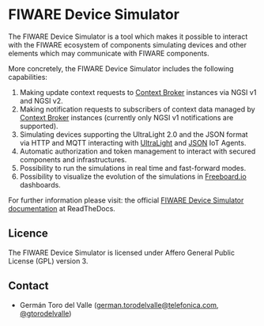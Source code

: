 # FIWARE Device Simulator

The FIWARE Device Simulator is a tool which makes it possible to interact with the FIWARE ecosystem of components simulating devices and other elements which may communicate with FIWARE components.

More concretely, the FIWARE Device Simulator includes the following capabilities:

1. Making update context requests to [Context Broker](https://github.com/telefonicaid/fiware-orion) instances via NGSI v1 and NGSI v2.
2. Making notification requests to subscribers of context data managed by [Context Broker](https://github.com/telefonicaid/fiware-orion) instances (currently only NGSI v1 notifications are supported).
3. Simulating devices supporting the UltraLight 2.0 and the JSON format via HTTP and MQTT interacting with [UltraLight](https://github.com/telefonicaid/iotagent-ul) and [JSON](https://github.com/telefonicaid/iotagent-json) IoT Agents.
4. Automatic authorization and token management to interact with secured components and infrastructures.
5. Possibility to run the simulations in real time and fast-forward modes.
6. Possibility to visualize the evolution of the simulations in [Freeboard.io](http://freeboard.io/) dashboards.

For further information please visit: the official [FIWARE Device Simulator documentation](https://fiware-device-simulator.readthedocs.io) at ReadTheDocs.

## Licence

The FIWARE Device Simulator is licensed under Affero General Public License (GPL) version 3.

## Contact

* Germán Toro del Valle ([german.torodelvalle@telefonica.com](mailto:german.torodelvalle@telefonica.com), [@gtorodelvalle](http://www.twitter.com/gtorodelvalle))
